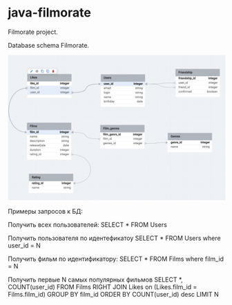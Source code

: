 # java-filmorate

Filmorate project.

Database schema Filmorate.

![img.png](src/main/resources/img/DatabaseSchema.png)

Примеры запросов к БД:

Получить всех пользователей:
SELECT * FROM Users

Получить пользователя по идентефикатоу
SELECT * FROM Users
where user_id = N

Получить фильм по идентификатору:
SELECT * FROM Films where film_id = N

Получить первые N самых популярных фильмов
SELECT *, COUNT(user_id) FROM Films
RIGHT JOIN Likes on (Likes.film_id = Films.film_id)
GROUP BY film_id
ORDER BY COUNT(user_id) desc
LIMIT N 